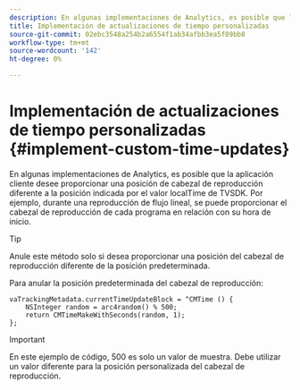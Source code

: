 ```yaml
---
description: En algunas implementaciones de Analytics, es posible que la aplicación cliente desee proporcionar una posición de cabezal de reproducción diferente a la posición indicada por el valor localTime de TVSDK. Por ejemplo, durante una reproducción de flujo lineal, se puede proporcionar el cabezal de reproducción de cada programa en relación con su hora de inicio.
title: Implementación de actualizaciones de tiempo personalizadas
source-git-commit: 02ebc3548a254b2a6554f1ab34afbb3ea5f09bb8
workflow-type: tm+mt
source-wordcount: '142'
ht-degree: 0%

---
```


# Implementación de actualizaciones de tiempo personalizadas {#implement-custom-time-updates}

En algunas implementaciones de Analytics, es posible que la aplicación cliente desee proporcionar una posición de cabezal de reproducción diferente a la posición indicada por el valor localTime de TVSDK. Por ejemplo, durante una reproducción de flujo lineal, se puede proporcionar el cabezal de reproducción de cada programa en relación con su hora de inicio.

>[!TIP]
>
>Anule este método solo si desea proporcionar una posición del cabezal de reproducción diferente de la posición predeterminada.

Para anular la posición predeterminada del cabezal de reproducción:

```
vaTrackingMetadata.currentTimeUpdateBlock = ^CMTime () { 
    NSInteger random = arc4random() % 500;  
    return CMTimeMakeWithSeconds(random, 1); 
};
```

>[!IMPORTANT]
>
>En este ejemplo de código, 500 es solo un valor de muestra. Debe utilizar un valor diferente para la posición personalizada del cabezal de reproducción.
